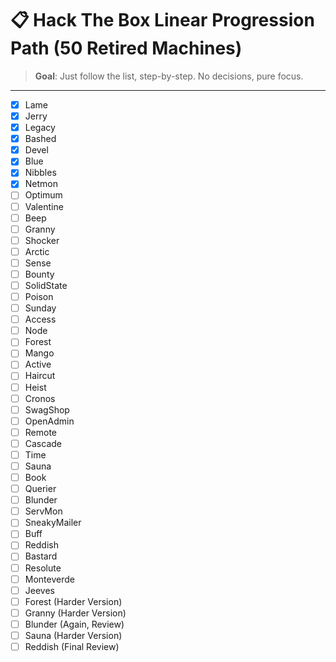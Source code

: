 # 📋 Hack The Box Linear Progression Path (50 Retired Machines)

> **Goal**: Just follow the list, step-by-step. No decisions, pure focus.

---

- [x] Lame
- [x] Jerry
- [x] Legacy
- [x] Bashed
- [x] Devel
- [x] Blue
- [x] Nibbles
- [x] Netmon
- [ ] Optimum
- [ ] Valentine
- [ ] Beep
- [ ] Granny
- [ ] Shocker
- [ ] Arctic
- [ ] Sense
- [ ] Bounty
- [ ] SolidState
- [ ] Poison
- [ ] Sunday
- [ ] Access
- [ ] Node
- [ ] Forest
- [ ] Mango
- [ ] Active
- [ ] Haircut
- [ ] Heist
- [ ] Cronos
- [ ] SwagShop
- [ ] OpenAdmin
- [ ] Remote
- [ ] Cascade
- [ ] Time
- [ ] Sauna
- [ ] Book
- [ ] Querier
- [ ] Blunder
- [ ] ServMon
- [ ] SneakyMailer
- [ ] Buff
- [ ] Reddish
- [ ] Bastard
- [ ] Resolute
- [ ] Monteverde
- [ ] Jeeves
- [ ] Forest (Harder Version)
- [ ] Granny (Harder Version)
- [ ] Blunder (Again, Review)
- [ ] Sauna (Harder Version)
- [ ] Reddish (Final Review)